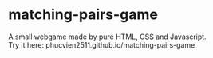# matching-pairs-game
A small webgame made by pure HTML, CSS and Javascript.<br>
Try it here: phucvien2511.github.io/matching-pairs-game

